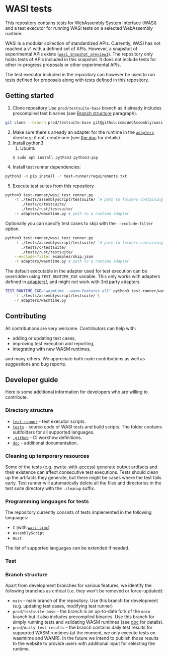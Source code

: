# WASI tests

This repository contains tests for WebAssembly System Interface (WASI) and a test executor for running WASI tests on a selected WebAssembly runtime.

WASI is a modular collection of standardized APIs. Currently, WASI has not reached a v1 with a defined set of APIs.
However, a snapshot of experimental APIs exists ([`wasi_snapshot_preview1`](https://github.com/WebAssembly/WASI/blob/main/phases/snapshot/docs.md)).
The repository only holds tests of APIs included in this snapshot. It does not include tests for other in-progress proposals or other experimental APIs.

The test executor included in the repository can however be used to run tests defined for proposals along with tests defined in this repository.

## Getting started

1. Clone repository
   Use `prod/testsuite-base` branch as it already includes precompiled test binaries (see [Branch structure](#branch-structure) paragraph).

```bash
git clone --branch prod/testsuite-base git@github.com:WebAssembly/wasi-testsuite.git
```

2. Make sure there's already an adapter for the runtime in the [`adapters`](adapters) directory; if not, create one (see [the doc](doc/adapters.md) for details).
3. Install python3
   1. Ubuntu
   ```
   $ sudo apt install python3 python3-pip
   ```
4. Install test runner dependencies:

```bash
python3 -m pip install -r test-runner/requirements.txt
```

5. Execute test suites from this repository

```bash
python3 test-runner/wasi_test_runner.py                                                  \
    -t ./tests/assemblyscript/testsuite/ `# path to folders containing .wasm test files` \
       ./tests/c/testsuite/                                                              \
       ./tests/rust/testsuite/                                                           \
    -r adapters/wasmtime.py # path to a runtime adapter
```

Optionally you can specify test cases to skip with the `--exclude-filter` option.

```bash
python3 test-runner/wasi_test_runner.py                                                  \
    -t ./tests/assemblyscript/testsuite/ `# path to folders containing .wasm test files` \
       ./tests/c/testsuite/                                                              \
       ./tests/rust/testsuite/                                                           \
    --exclude-filter examples/skip.json                                                  \
    -r adapters/wasmtime.py # path to a runtime adapter
```

The default executable in the adapter used for test execution can be
overridden using `TEST_RUNTIME_EXE` variable. This only works with adapters defined in
[adapters/](adapters/), and might not work with 3rd party adapters.

```bash
TEST_RUNTIME_EXE="wasmtime --wasm-features all" python3 test-runner/wasi_test_runner.py                                                  \
    -t ./tests/assemblyscript/testsuite/ \
    -r adapters/wasmtime.py
```

## Contributing

All contributions are very welcome. Contributors can help with:

- adding or updating test cases,
- improving test execution and reporting,
- integrating with new WASM runtimes,

and many others. We appreciate both code contributions as well as suggestions and bug reports.

## Developer guide

Here is some additional information for developers who are willing to contribute.

### Directory structure

- [`test-runner`](test-runner) - test executor scripts.
- [`tests`](tests) - source code of WASI tests and build scripts. The folder contains subfolders for all supported languages.
- [`.github`](.github) - CI workflow definitions.
- [`doc`](doc) - additional documentation.

### Cleaning up temporary resources

Some of the tests (e.g. [pwrite-with-access](./tests/c/testsuite/pwrite-with-access.c)) generate output artifacts and their existence can affect consecutive test executions. Tests should clean up the artifacts they generate, but there might be cases where the test fails early. Test runner will automatically delete all the files and directories in the test suite directory with the `.cleanup` suffix.

### Programming languages for tests

The repository currently consists of tests implemented in the following languages:

- `C` (with [`wasi-libc`](https://github.com/WebAssembly/wasi-libc))
- `AssemblyScript`
- `Rust`

The list of supported languages can be extended if needed.

### Test

### Branch structure

Apart from development branches for various features, we identify the following branches as critical (i.e. they won't be removed or force-updated):

- `main` - main branch of the repository. Use this branch for development (e.g. updating test cases, modifying test runner)
- `prod/testsuite-base` - the branch is an up-to-date fork of the `main` branch but it also includes precompiled binaries. Use this branch for simply running tests and validating WASM runtimes (see [doc](doc/precompiled-binaries.md) for details).
- `prod/daily-test-results` - the branch contains daily test results for supported WASM runtimes (at the moment, we only execute tests on wasmtime and WAMR). In the future we intend to publish those results to the website to provide users with additional input for selecting the runtime.
